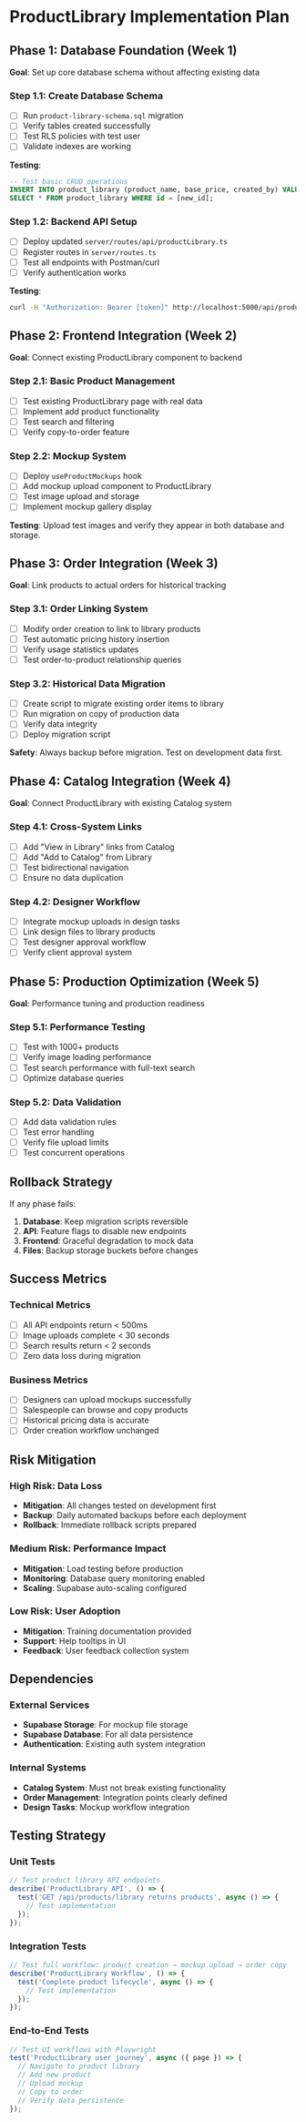 
# ProductLibrary Implementation Plan

## Phase 1: Database Foundation (Week 1)
**Goal**: Set up core database schema without affecting existing data

### Step 1.1: Create Database Schema
- [ ] Run `product-library-schema.sql` migration
- [ ] Verify tables created successfully
- [ ] Test RLS policies with test user
- [ ] Validate indexes are working

**Testing**: 
```sql
-- Test basic CRUD operations
INSERT INTO product_library (product_name, base_price, created_by) VALUES ('Test Product', 29.99, 'test@example.com');
SELECT * FROM product_library WHERE id = [new_id];
```

### Step 1.2: Backend API Setup
- [ ] Deploy updated `server/routes/api/productLibrary.ts`
- [ ] Register routes in `server/routes.ts`
- [ ] Test all endpoints with Postman/curl
- [ ] Verify authentication works

**Testing**:
```bash
curl -H "Authorization: Bearer [token]" http://localhost:5000/api/products/library
```

## Phase 2: Frontend Integration (Week 2)
**Goal**: Connect existing ProductLibrary component to backend

### Step 2.1: Basic Product Management
- [ ] Test existing ProductLibrary page with real data
- [ ] Implement add product functionality
- [ ] Test search and filtering
- [ ] Verify copy-to-order feature

### Step 2.2: Mockup System
- [ ] Deploy `useProductMockups` hook
- [ ] Add mockup upload component to ProductLibrary
- [ ] Test image upload and storage
- [ ] Implement mockup gallery display

**Testing**: Upload test images and verify they appear in both database and storage.

## Phase 3: Order Integration (Week 3)
**Goal**: Link products to actual orders for historical tracking

### Step 3.1: Order Linking System
- [ ] Modify order creation to link to library products
- [ ] Test automatic pricing history insertion
- [ ] Verify usage statistics updates
- [ ] Test order-to-product relationship queries

### Step 3.2: Historical Data Migration
- [ ] Create script to migrate existing order items to library
- [ ] Run migration on copy of production data
- [ ] Verify data integrity
- [ ] Deploy migration script

**Safety**: Always backup before migration. Test on development data first.

## Phase 4: Catalog Integration (Week 4)
**Goal**: Connect ProductLibrary with existing Catalog system

### Step 4.1: Cross-System Links
- [ ] Add "View in Library" links from Catalog
- [ ] Add "Add to Catalog" from Library
- [ ] Test bidirectional navigation
- [ ] Ensure no data duplication

### Step 4.2: Designer Workflow
- [ ] Integrate mockup uploads in design tasks
- [ ] Link design files to library products
- [ ] Test designer approval workflow
- [ ] Verify client approval system

## Phase 5: Production Optimization (Week 5)
**Goal**: Performance tuning and production readiness

### Step 5.1: Performance Testing
- [ ] Test with 1000+ products
- [ ] Verify image loading performance
- [ ] Test search performance with full-text search
- [ ] Optimize database queries

### Step 5.2: Data Validation
- [ ] Add data validation rules
- [ ] Test error handling
- [ ] Verify file upload limits
- [ ] Test concurrent operations

## Rollback Strategy

If any phase fails:
1. **Database**: Keep migration scripts reversible
2. **API**: Feature flags to disable new endpoints
3. **Frontend**: Graceful degradation to mock data
4. **Files**: Backup storage buckets before changes

## Success Metrics

### Technical Metrics
- [ ] All API endpoints return < 500ms
- [ ] Image uploads complete < 30 seconds
- [ ] Search results return < 2 seconds
- [ ] Zero data loss during migration

### Business Metrics
- [ ] Designers can upload mockups successfully
- [ ] Salespeople can browse and copy products
- [ ] Historical pricing data is accurate
- [ ] Order creation workflow unchanged

## Risk Mitigation

### High Risk: Data Loss
- **Mitigation**: All changes tested on development first
- **Backup**: Daily automated backups before each deployment
- **Rollback**: Immediate rollback scripts prepared

### Medium Risk: Performance Impact
- **Mitigation**: Load testing before production
- **Monitoring**: Database query monitoring enabled
- **Scaling**: Supabase auto-scaling configured

### Low Risk: User Adoption
- **Mitigation**: Training documentation provided
- **Support**: Help tooltips in UI
- **Feedback**: User feedback collection system

## Dependencies

### External Services
- **Supabase Storage**: For mockup file storage
- **Supabase Database**: For all data persistence
- **Authentication**: Existing auth system integration

### Internal Systems
- **Catalog System**: Must not break existing functionality
- **Order Management**: Integration points clearly defined
- **Design Tasks**: Mockup workflow integration

## Testing Strategy

### Unit Tests
```typescript
// Test product library API endpoints
describe('ProductLibrary API', () => {
  test('GET /api/products/library returns products', async () => {
    // Test implementation
  });
});
```

### Integration Tests
```typescript
// Test full workflow: product creation → mockup upload → order copy
describe('ProductLibrary Workflow', () => {
  test('Complete product lifecycle', async () => {
    // Test implementation
  });
});
```

### End-to-End Tests
```javascript
// Test UI workflows with Playwright
test('ProductLibrary user journey', async ({ page }) => {
  // Navigate to product library
  // Add new product
  // Upload mockup
  // Copy to order
  // Verify data persistence
});
```
